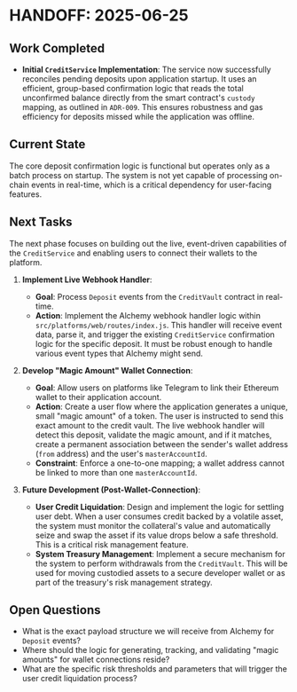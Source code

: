# HANDOFF: 2025-06-25

## Work Completed

- **Initial `CreditService` Implementation**: The service now successfully reconciles pending deposits upon application startup. It uses an efficient, group-based confirmation logic that reads the total unconfirmed balance directly from the smart contract's `custody` mapping, as outlined in `ADR-009`. This ensures robustness and gas efficiency for deposits missed while the application was offline.

## Current State

The core deposit confirmation logic is functional but operates only as a batch process on startup. The system is not yet capable of processing on-chain events in real-time, which is a critical dependency for user-facing features.

## Next Tasks

The next phase focuses on building out the live, event-driven capabilities of the `CreditService` and enabling users to connect their wallets to the platform.

1.  **Implement Live Webhook Handler**:
    *   **Goal**: Process `Deposit` events from the `CreditVault` contract in real-time.
    *   **Action**: Implement the Alchemy webhook handler logic within `src/platforms/web/routes/index.js`. This handler will receive event data, parse it, and trigger the existing `CreditService` confirmation logic for the specific deposit. It must be robust enough to handle various event types that Alchemy might send.

2.  **Develop "Magic Amount" Wallet Connection**:
    *   **Goal**: Allow users on platforms like Telegram to link their Ethereum wallet to their application account.
    *   **Action**: Create a user flow where the application generates a unique, small "magic amount" of a token. The user is instructed to send this exact amount to the credit vault. The live webhook handler will detect this deposit, validate the magic amount, and if it matches, create a permanent association between the sender's wallet address (`from` address) and the user's `masterAccountId`.
    *   **Constraint**: Enforce a one-to-one mapping; a wallet address cannot be linked to more than one `masterAccountId`.

3.  **Future Development (Post-Wallet-Connection)**:
    *   **User Credit Liquidation**: Design and implement the logic for settling user debt. When a user consumes credit backed by a volatile asset, the system must monitor the collateral's value and automatically seize and swap the asset if its value drops below a safe threshold. This is a critical risk management feature.
    *   **System Treasury Management**: Implement a secure mechanism for the system to perform withdrawals from the `CreditVault`. This will be used for moving custodied assets to a secure developer wallet or as part of the treasury's risk management strategy.

## Open Questions

*   What is the exact payload structure we will receive from Alchemy for `Deposit` events?
*   Where should the logic for generating, tracking, and validating "magic amounts" for wallet connections reside?
*   What are the specific risk thresholds and parameters that will trigger the user credit liquidation process? 